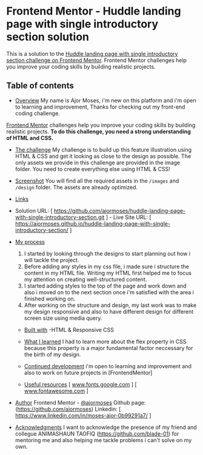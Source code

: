 # Frontend Mentor - Huddle landing page with single introductory section solution

This is a solution to the [Huddle landing page with single introductory section challenge on Frontend Mentor](https://www.frontendmentor.io/challenges/huddle-landing-page-with-a-single-introductory-section-B_2Wvxgi0). Frontend Mentor challenges help you improve your coding skills by building realistic projects. 

## Table of contents

- [Overview](#overview)
 My name is Ajor Moses, i'm new on this platform and i'm open to learning and improvement, Thanks for checking out my front-end coding challenge.

 [Frontend Mentor](https://www.frontendmentor.io) challenges help you improve your coding skills by building realistic projects.
    **To do this challenge, you need a strong understanding of HTML and CSS.**

  - [The challenge](#the-challenge)
  My challenge is to build up this feature illustration using HTML & CSS and get it looking as close to the design as possible.
  The only assets we provide in this challenge are provided in the image folder. You need to create everything else using HTML & CSS!

  - [Screenshot](#screenshot)
  You will find all the required assets in the `/images` and `/design` folder. The assets are already optimized.

  - [Links](#links)
   - Solution URL:   [ https://github.com/ajormoses/huddle-landing-page-with-single-introductory-section.git ]
    - Live Site URL:  [ https://ajormoses.github.io/huddle-landing-page-with-single-introductory-section/ ]

- [My process](#my-process)
   1. I started by looking through the designs to start planning out how i will tackle the project. 
   2. Before adding any styles in my css file, i made sure i structure the content in my HTML file. Writing my HTML first helped me to focus my attention on creating well-structured content.
   3. I started adding styles to the top of the page and work down and also i moved on to the next section once i'm satisfied with the area i finished working on.
   4. After working on the structure and design, my last work was to make my design responsive and also to have different design for different screen size using media query.

  - [Built with](#built-with)
  -HTML & Responsive CSS

  - [What I learned](#what-i-learned)
   I had to learn more about the flex property in CSS because this property is a major fundamental factor neccessary for the birth of my design.

  - [Continued development](#continued-development)
   i'm open to learning and improvement and also to work on future projects in [FrontendMentor]

  - [Useful resources](#useful-resources)
  [ www.fonts.google.com ]
  [ www.fontawesome.com ]

- [Author](#author)
   Frontend Mentor - [@ajormoses](https://www.frontendmentor.io/profile/ajormoses)
   Github page: (https://github.com/ajormoses)
   Linkedin: [ https://www.linkedin.com/in/moses-ajor-0b99291a7/ ]

- [Acknowledgments](#acknowledgments)
   I want to acknowledge the presence of my friend and collegue ANIMASHAUN TAOFIQ (https://github.com/blade-01) for mentoring me and also helping me tackle problems i can't solve on my own.


